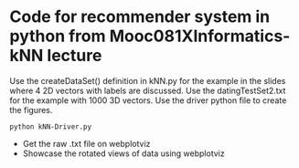 # Code for recommender system in python from Mooc081XInformatics-kNN lecture

Use the createDataSet() definition in kNN.py for the example in the slides where
4 2D vectors with labels are discussed. Use the datingTestSet2.txt for the example
with 1000 3D vectors.
Use the driver python file to create the figures. 
```
python kNN-Driver.py
```

* Get the raw .txt file on webplotviz
* Showcase the rotated views of data using webplotviz
